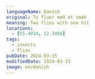 ```yaml
---
languageName: Danish
original: To fluer med et smæk
meaning: Two flies with one hit
locations:
  - [55.4034, 12.3406]
tags:
  - insects
  - flies
pubDate: 2024-03-15
modifiedDate: 2024-03-15
image: en/danish
---
```

